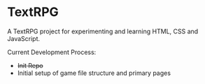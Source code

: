 # TextRPG
A TextRPG project for experimenting and learning HTML, CSS and JavaScript.

Current Development Process:
* ~~Init Repo~~
* Initial setup of game file structure and primary pages